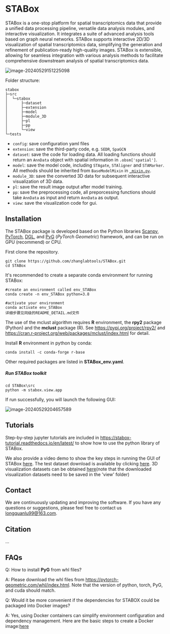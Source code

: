 # STABox

STABox is a one-stop platform for spatial transcriptomics data that provide a unified data processing pipeline, versatile data analysis modules, and interactive visualization. It integrates a suite of advanced analysis tools based on graph neural networks. STABox supports interactive 2D/3D visualization of spatial transcriptomics data, simplifying the generation and refinement of publication-ready high-quality images. STABox is extensible, allowing for seamless integration with various analysis methods to facilitate comprehensive downstream analysis of spatial transcriptomics data. 

![image-20240529151225098](/STABox_overview.png)

Folder structure: 

```
stabox
├─src
│  └─stabox
│      ├─dataset
│      ├─extension
│      ├─model
│      ├─module_3D
│      ├─pl
│      ├─pp
│      └─view
└─tests
```
- `config`: save configuration yaml files
- `extension`: save the third-party code, e.g. `SEDR`, `SpaGCN`
- `dataset`: save the code for loading data. All loading functions should return an `AnnData` object with spatial information in `.obsm['spatial']`.
- `model`: save the model code, including `STAgate`, `STAligner` and `STAMarker`. 
All methods should be inherited from `BaseModelMixin` in [`_mixin.py`](./src/stabox/model/_mixin.py).
- `module_3D`: save the converted 3D data for subsequent interactive visualization of 3D data. 
- `pl`: save the result image output after model training.
- `pp`: save the preprocessing code, all preporcessing functions should take `AnnData` as input and return `AnnData` as output.
- `view`: save the visualization code for gui.

## Installation

The STABox package is developed based on the Python libraries [Scanpy](https://scanpy.readthedocs.io/en/stable/), [PyTorch](https://pytorch.org/), [DGL](https://github.com/dmlc/dgl/), and [PyG](https://github.com/pyg-team/pytorch_geometric) (*PyTorch Geometric*) framework, and can be run on GPU (recommend) or CPU.

First clone the repository. 

```
git clone https://github.com/zhanglabtools/STABox.git
cd STABox
```

It's recommended to create a separate conda environment for running STABox:

```
#create an environment called env_STABox
conda create -n env_STABox python=3.8

#activate your environment
conda activate env_STABox
详细步骤见同级的README_DETAIL.md文件

```



The use of the mclust algorithm requires **R** environment, the **rpy2** package (Python) and the **mclust** package (R). See https://pypi.org/project/rpy2/ and https://cran.r-project.org/web/packages/mclust/index.html for detail.

Install **R** environment in python by conda:

```
conda install -c conda-forge r-base
```

Other required packages are listed in **STABox_env.yaml**.



##### Run STABox toolkit

```
cd STABox\src
python -m stabox.view.app
```

If run successfully, you will launch the following GUI:

![image-20240529204657589](/STABox_GUI.png)



## Tutorials

Step-by-step jupyter tutorials are included in https://stabox-tutorial.readthedocs.io/en/latest/ to show how to use the python library of STABox.

We also provide a video demo to show the key steps in running the GUI of STABox [here](https://drive.google.com/drive/folders/1Hd5HqJsekoZ_0BBkuDIjolSAhsRAdy6y?usp=drive_link).
The test dataset download is available by clicking [here](https://drive.google.com/drive/folders/1qaULEZ7gpc32A7L9-d-Vgo3_Pxx5ri04?usp=drive_link).
3D visualization datasets can be obtained [here](https://drive.google.com/drive/folders/13L2hB8gIZwI9vq_xyM6SG4CaLi_lNjN6?usp=drive_link)(note that the downloaded visualization datasets need to be saved in the 'view' folder)




## Contact

We are continuously updating and improving the software. If you have any questions or suggestions, please feel free to contact us longquanlu99@163.com. 



## Citation

...

## FAQs

Q: How to install **PyG** from whl files?

A: Please download the whl files from https://pytorch-geometric.com/whl/index.html. Note that the version of python, torch, PyG, and cuda should match. 

Q: Would it be more convenient if the dependencies for STABOX could be packaged into Docker images?

A: Yes, using Docker containers can simplify environment configuration and dependency management. Here are the basic steps to create a Docker image:[here](/Docker.md)
